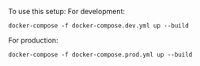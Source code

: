 To use this setup:
For development:

```
docker-compose -f docker-compose.dev.yml up --build
```

For production:

```
docker-compose -f docker-compose.prod.yml up --build
```
